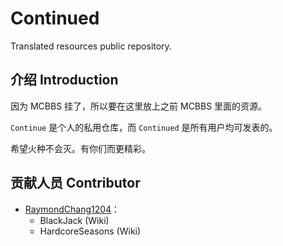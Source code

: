 # Continued
Translated resources public repository.

## 介绍 Introduction

因为 MCBBS 挂了，所以要在这里放上之前 MCBBS 里面的资源。

`Continue` 是个人的私用仓库，而 `Continued` 是所有用户均可发表的。

希望火种不会灭。有你们而更精彩。

## 贡献人员 Contributor
* [RaymondChang1204](https://github.com/RaymondChang1204)：
  * BlackJack (Wiki)
  * HardcoreSeasons (Wiki)

